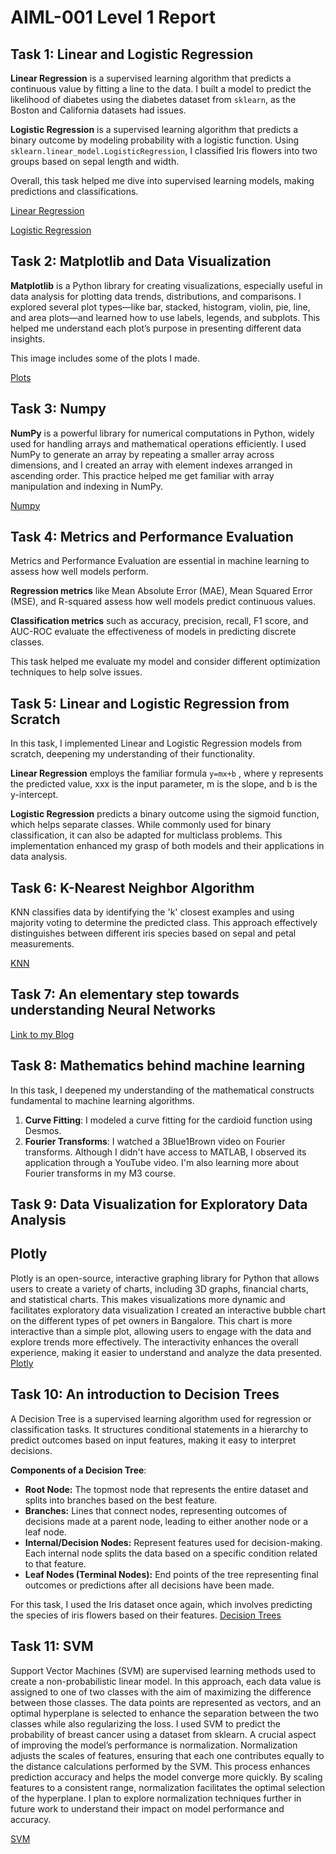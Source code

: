 # AIML-001 Level 1 Report

## Task 1: Linear and Logistic Regression

**Linear Regression** is a supervised learning algorithm that predicts a continuous value by fitting a line to the data. I built a model to predict the likelihood of diabetes using the diabetes dataset from `sklearn`, as the Boston and California datasets had issues.

**Logistic Regression** is a supervised learning algorithm that predicts a binary outcome by modeling probability with a logistic function. Using `sklearn.linear_model.LogisticRegression`, I classified Iris flowers into two groups based on sepal length and width.

Overall, this task helped me dive into supervised learning models, making predictions and classifications.

[Linear Regression](https://github.com/bakeyed/AIML-001-Level-2/blob/main/Linear-Regression.ipynb)

[Logistic Regression](https://github.com/bakeyed/AIML-001-Level-2/blob/main/Logistic-Regression.ipynb)

## Task 2: Matplotlib and Data Visualization

**Matplotlib** is a Python library for creating visualizations, especially useful in data analysis for plotting data trends, distributions, and comparisons. I explored several plot types—like bar, stacked, histogram, violin, pie, line, and area plots—and learned how to use labels, legends, and subplots. This helped me understand each plot’s purpose in presenting different data insights.

This image includes some of the plots I made.

[Plots](https://github.com/bakeyed/AIML-001-Level-2/blob/main/Plots.ipynb)

## Task 3: Numpy

**NumPy** is a powerful library for numerical computations in Python, widely used for handling arrays and mathematical operations efficiently. I used NumPy to generate an array by repeating a smaller array across dimensions, and I created an array with element indexes arranged in ascending order. This practice helped me get familiar with array manipulation and indexing in NumPy.

[Numpy](https://github.com/bakeyed/AIML-001-Level-2/blob/main/marvel-numpy.py)

## Task 4: Metrics and Performance Evaluation

Metrics and Performance Evaluation are essential in machine learning to assess how well models perform.

**Regression metrics** like Mean Absolute Error (MAE), Mean Squared Error (MSE), and R-squared assess how well models predict continuous values.

**Classification metrics** such as accuracy, precision, recall, F1 score, and AUC-ROC evaluate the effectiveness of models in predicting discrete classes.

This task helped me evaluate my model and consider different optimization techniques to help solve issues.

## Task 5: Linear and Logistic Regression from Scratch

In this task, I implemented Linear and Logistic Regression models from scratch, deepening my understanding of their functionality.

**Linear Regression** employs the familiar formula `y=mx+b` , where y represents the predicted value, xxx is the input parameter, m is the slope, and b is the y-intercept.

**Logistic Regression** predicts a binary outcome using the sigmoid function, which helps separate classes. While commonly used for binary classification, it can also be adapted for multiclass problems. This implementation enhanced my grasp of both models and their applications in data analysis.

## Task 6: K-Nearest Neighbor Algorithm

KNN classifies data by identifying the 'k' closest examples and using majority voting to determine the predicted class. This approach effectively distinguishes between different iris species based on sepal and petal measurements.

[KNN](https://github.com/bakeyed/AIML-001-Level-2/blob/main/KNN.ipynb)

## Task 7: An elementary step towards understanding Neural Networks

[Link to my Blog](https://github.com/bakeyed/AIML-001-Level-2/blob/main/Blog.md)

## Task 8: Mathematics behind machine learning

In this task, I deepened my understanding of the mathematical constructs fundamental to machine learning algorithms.

1.  **Curve Fitting**: I modeled a curve fitting for the cardioid function using Desmos.
2.  **Fourier Transforms**: I watched a 3Blue1Brown video on Fourier transforms. Although I didn't have access to MATLAB, I observed its application through a YouTube video. I'm also learning more about Fourier transforms in my M3 course.

## Task 9: Data Visualization for Exploratory Data Analysis

## Plotly

Plotly is an open-source, interactive graphing library for Python that allows users to create a variety of charts, including 3D graphs, financial charts, and statistical charts. This makes visualizations more dynamic and facilitates exploratory data visualization
I created an interactive bubble chart on the different types of pet owners in Bangalore. This chart is more interactive than a simple plot, allowing users to engage with the data and explore trends more effectively. The interactivity enhances the overall experience, making it easier to understand and analyze the data presented.
[Plotly](https://github.com/bakeyed/AIML-001-Level-2/blob/main/Plotly.ipynb)

## Task 10: An introduction to Decision Trees

A Decision Tree is a supervised learning algorithm used for regression or classification tasks. It structures conditional statements in a hierarchy to predict outcomes based on input features, making it easy to interpret decisions.

**Components of a Decision Tree**:

- **Root Node:** The topmost node that represents the entire dataset and splits into branches based on the best feature.
- **Branches:** Lines that connect nodes, representing outcomes of decisions made at a parent node, leading to either another node or a leaf node.
- **Internal/Decision Nodes:** Represent features used for decision-making. Each internal node splits the data based on a specific condition related to that feature.
- **Leaf Nodes (Terminal Nodes):** End points of the tree representing final outcomes or predictions after all decisions have been made.

For this task, I used the Iris dataset once again, which involves predicting the species of iris flowers based on their features.
[Decision Trees](https://github.com/bakeyed/AIML-001-Level-2/blob/main/Decision-Trees.ipynb)

## Task 11: SVM

Support Vector Machines (SVM) are supervised learning methods used to create a non-probabilistic linear model. In this approach, each data value is assigned to one of two classes with the aim of maximizing the difference between those classes. The data points are represented as vectors, and an optimal hyperplane is selected to enhance the separation between the two classes while also regularizing the loss.
I used SVM to predict the probability of breast cancer using a dataset from sklearn. A crucial aspect of improving the model’s performance is normalization.
Normalization adjusts the scales of features, ensuring that each one contributes equally to the distance calculations performed by the SVM. This process enhances prediction accuracy and helps the model converge more quickly. By scaling features to a consistent range, normalization facilitates the optimal selection of the hyperplane.
I plan to explore normalization techniques further in future work to understand their impact on model performance and accuracy.

[SVM](https://github.com/bakeyed/AIML-001-Level-2/blob/main/SVM.ipynb)

